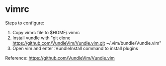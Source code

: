 # vimrc

Steps to configure:
1. Copy vimrc file to $HOME/.vimrc
2. Install vundle with "git clone https://github.com/VundleVim/Vundle.vim.git ~/.vim/bundle/Vundle.vim"
3. Open vim and enter :VundleInstall command to install plugins

Reference:
https://github.com/VundleVim/Vundle.vim
